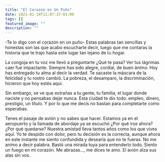 ```yaml
---
title: "El Corazon en Un Puño"
date: 2021-01-10T11:07:37-03:00
tags: []
featured_image: ""
description: ""
---
```

-Te lo digo con el corazón en un puño- Estas palabras tan sencillas y honestas son las que acabo escucharte decir, luego que me contaras la historia que te trajo hasta este lugar tan lejano de tu hogar.

La congoja en tu voz me llevó a preguntarte ¿Qué te pasa? Ver tus lágrimas caer fue impactante. Siempre has sido alegre, cordial, de buen ánimo. Hoy has entregado tu alma al decir la verdad. Te sacaste la máscara de la felicidad y tu rostro cambió. La pobreza, el desamparo, la discriminación, hicieron que hoy estés aquí.

Sin embargo, se ve que extrañas a tu gente, tu familia, el lugar donde naciste y no pensabas dejar nunca. Esta ciudad te dio todo: empleo, dinero, prestigio, un título. Y por lo que me decís no bastan para completarte como esperabas.

Tenes el pasaje de avión y no sabes que hacer. Estamos ya en el aeropuerto y la llamada de abordaje ya se escuchó ¿Por qué irse ahora? ¿Por qué quedarse? Nuestra amistad lleva tantos años como los que vives aquí. Yo te despido con dolor, pero tu decisión es la correcta, aunque ahora en este instante me siento confundida y desearía que no te fueras. No me animo a decir palabra. Bastó una mirada tuya para entenderlo todo. Siento un fuego en mi corazón. Me abrazas…, me dices te amo. El avión alza sus alas sin vos.
